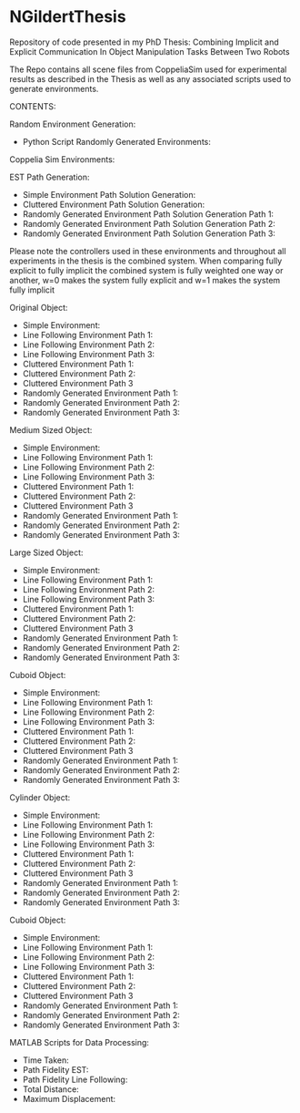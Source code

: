 # NGildertThesis
Repository of code presented in my PhD Thesis: Combining Implicit and Explicit Communication In Object Manipulation Tasks Between Two Robots

The Repo contains all scene files from CoppeliaSim used for experimental results as described in the Thesis as well as any associated scripts used to generate environments.

CONTENTS:

Random Environment Generation:

- Python Script Randomly Generated Environments: 

Coppelia Sim Environments:

EST Path Generation:

- Simple Environment Path Solution Generation:
- Cluttered Environment Path Solution Generation:
- Randomly Generated Environment Path Solution Generation Path 1:
- Randomly Generated Environment Path Solution Generation Path 2:
- Randomly Generated Environment Path Solution Generation Path 3:

Please note the controllers used in these environments and throughout all experiments in the thesis is the combined system. When comparing fully explicit to fully implicit the combined system is fully weighted one way or another, w=0 makes the system fully explicit and w=1 makes the system fully implicit

Original Object:

- Simple Environment:
- Line Following Environment Path 1:
- Line Following Environment Path 2:
- Line Following Environment Path 3:
- Cluttered Environment Path 1:
- Cluttered Environment Path 2:
- Cluttered Environment Path 3
- Randomly Generated Environment Path 1:
- Randomly Generated Environment Path 2:
- Randomly Generated Environment Path 3:

Medium Sized Object:

- Simple Environment:
- Line Following Environment Path 1:
- Line Following Environment Path 2:
- Line Following Environment Path 3:
- Cluttered Environment Path 1:
- Cluttered Environment Path 2:
- Cluttered Environment Path 3
- Randomly Generated Environment Path 1:
- Randomly Generated Environment Path 2:
- Randomly Generated Environment Path 3:

Large Sized Object:

- Simple Environment:
- Line Following Environment Path 1:
- Line Following Environment Path 2:
- Line Following Environment Path 3:
- Cluttered Environment Path 1:
- Cluttered Environment Path 2:
- Cluttered Environment Path 3
- Randomly Generated Environment Path 1:
- Randomly Generated Environment Path 2:
- Randomly Generated Environment Path 3:

Cuboid Object:

- Simple Environment:
- Line Following Environment Path 1:
- Line Following Environment Path 2:
- Line Following Environment Path 3:
- Cluttered Environment Path 1:
- Cluttered Environment Path 2:
- Cluttered Environment Path 3
- Randomly Generated Environment Path 1:
- Randomly Generated Environment Path 2:
- Randomly Generated Environment Path 3:

Cylinder Object:

- Simple Environment:
- Line Following Environment Path 1:
- Line Following Environment Path 2:
- Line Following Environment Path 3:
- Cluttered Environment Path 1:
- Cluttered Environment Path 2:
- Cluttered Environment Path 3
- Randomly Generated Environment Path 1:
- Randomly Generated Environment Path 2:
- Randomly Generated Environment Path 3:

Cuboid Object:

- Simple Environment:
- Line Following Environment Path 1:
- Line Following Environment Path 2:
- Line Following Environment Path 3:
- Cluttered Environment Path 1:
- Cluttered Environment Path 2:
- Cluttered Environment Path 3
- Randomly Generated Environment Path 1:
- Randomly Generated Environment Path 2:
- Randomly Generated Environment Path 3:

MATLAB Scripts for Data Processing:

- Time Taken:
- Path Fidelity EST:
- Path Fidelity Line Following:
- Total Distance: 
- Maximum Displacement: 

